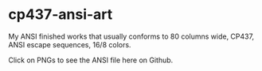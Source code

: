 # cp437-ansi-art
My ANSI finished works that usually conforms to 80 columns wide, CP437, ANSI escape sequences, 16/8 colors.

Click on PNGs to see the ANSI file here on Github.
